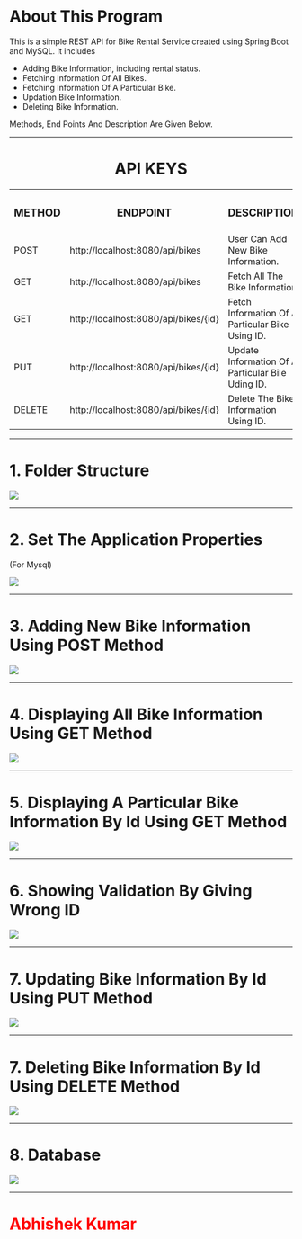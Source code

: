 <h1>About This Program</h1>
<p>This is a simple REST API for Bike Rental Service created using  Spring Boot and MySQL. It includes
<ul>
  <li>Adding Bike Information, including rental status.</li>
  <li>Fetching Information Of All Bikes.</li>
  <li>Fetching Information Of A Particular Bike.</li>
  <li>Updation Bike Information.</li>
  <li>Deleting Bike Information.</li>
</ul>
  Methods, End Points And Description Are Given Below.
</p>
<hr>
<center>
<h1>API KEYS</h1>

<table>
<r>
  <th><h3>METHOD</h3></th>
   <th><h3>ENDPOINT</h3></th>
  <th><h3>DESCRIPTION</h3></th>
</r>
<tr>
<td>POST</td>
<td>http://localhost:8080/api/bikes</td>
<td>User Can Add New Bike Information.</td>
</tr>
<tr>
<td>GET</td>
<td>http://localhost:8080/api/bikes</td>
  <td>Fetch All The Bike Information.</td>
</tr>
  <tr>
<td>GET</td>
<td>http://localhost:8080/api/bikes/{id}</td>

 <td>Fetch Information Of A Particular Bike Using ID.</td>
</tr>
<tr>
<td>PUT</td>
<td>http://localhost:8080/api/bikes/{id}</td>
  <td>Update Information Of A Particular Bile Uding ID.</td>
</tr>
<tr>
<td>DELETE</td>
<td>http://localhost:8080/api/bikes/{id}</{id}td>
  <td>Delete The Bike Information Using ID.</td>
</tr>
  
</table>
</center>
<hr>
<h1>1. Folder Structure</h1>
<img src="SCREENSHOT/Capture1.PNG"/>
<hr>
<h1>2. Set The Application Properties</h1><p> (For Mysql)</p>
<img src="SCREENSHOT/Capture2.PNG"/>
<hr>
<h1>3. Adding New Bike Information Using POST Method</h1>
<img src="SCREENSHOT/Capture3.PNG"/>
<hr>
<h1>4. Displaying All Bike Information Using GET Method</h1>
<img src="SCREENSHOT/Capture4.PNG"/>
<hr>
<h1>5. Displaying A Particular Bike Information By Id Using GET Method</h1>
<img src="SCREENSHOT/Capture5.PNG"/>
<hr>
<h1>6. Showing Validation By Giving Wrong ID</h1>
<img src="SCREENSHOT/Capture6.PNG"/>
<hr>
<h1>7. Updating Bike Information By Id Using PUT Method</h1>
<img src="SCREENSHOT/Capture7.PNG"/>
<hr>
<h1>7. Deleting Bike Information By Id Using DELETE Method</h1>
<img src="SCREENSHOT/Capture8.PNG"/>
<hr>
<h1>8. Database </h1>
<img src="SCREENSHOT/Capture9.PNG"/>
<hr>
<h1 style="color:red;">Abhishek Kumar</h1>

